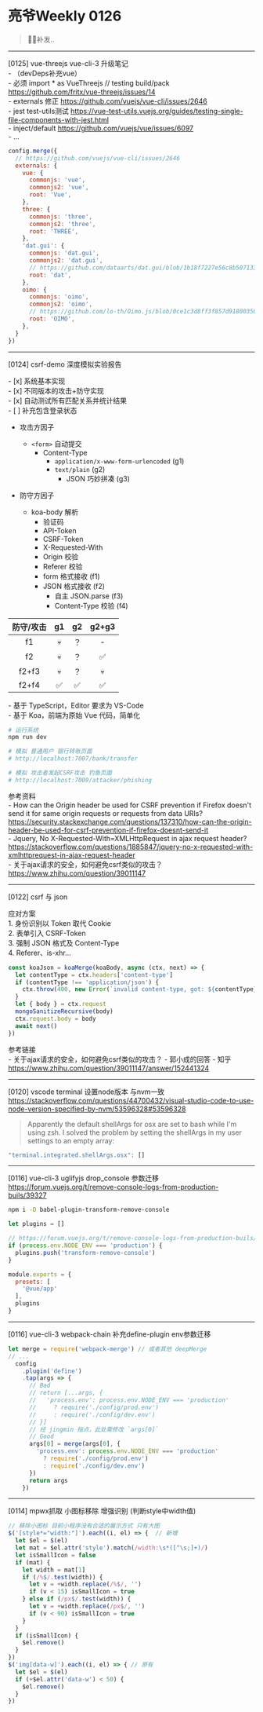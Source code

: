 # 亮爷Weekly 0126

> 补发..

---

[0125] vue-threejs vue-cli-3 升级笔记<br>
\- （devDeps补充vue）<br>
\-  必须 import * as VueThreejs // testing build/pack https://github.com/fritx/vue-threejs/issues/14<br>
\- externals 修正 https://github.com/vuejs/vue-cli/issues/2646<br>
\- jest test-utils测试 https://vue-test-utils.vuejs.org/guides/testing-single-file-components-with-jest.html<br>
\- inject/default https://github.com/vuejs/vue/issues/6097<br>
\- ...

```js
config.merge({
  // https://github.com/vuejs/vue-cli/issues/2646
  externals: {
    vue: {
      commonjs: 'vue',
      commonjs2: 'vue',
      root: 'Vue',
    },
    three: {
      commonjs: 'three',
      commonjs2: 'three',
      root: 'THREE',
    },
    'dat.gui': {
      commonjs: 'dat.gui',
      commonjs2: 'dat.gui',
      // https://github.com/dataarts/dat.gui/blob/1b18f7227e56c8b5071337732342101501b9fa95/rollup.config.js#L30
      root: 'dat',
    },
    oimo: {
      commonjs: 'oimo',
      commonjs2: 'oimo',
      // https://github.com/lo-th/Oimo.js/blob/0ce1c3d8ff3f857d9180035076a70d8d6976a3e6/rollup.config.js#L7
      root: 'OIMO',
    },
  }
})
```

---

[0124] csrf-demo 深度模拟实验报告

\- [x] 系统基本实现<br>
\- [x] 不同版本的攻击+防守实现<br>
\- [x] 自动测试所有匹配关系并统计结果<br>
\- [ ] 补充包含登录状态

- 攻击方因子
  - `<form>` 自动提交
    - Content-Type
      - `application/x-www-form-urlencoded` (g1)
      - `text/plain` (g2)
        - JSON 巧妙拼凑 (g3)

- 防守方因子
  - koa-body 解析
    - 验证码
    - API-Token
    - CSRF-Token
    - X-Requested-With
    - Origin 校验
    - Referer 校验
    - form 格式接收 (f1)
    - JSON 格式接收 (f2)
      - 自主 JSON.parse (f3)
      - Content-Type 校验 (f4)

| 防守/攻击 | g1 | g2 | g2+g3 |
| :---: | :---: | :---: | :---: |
| f1 | 💀 | ？ | - |
| f2 | 💀 | ？ | ✅ |
| f2+f3 | 💀 | ？ | 💀 |
| f2+f4 | ✅ | ✅ | ✅ |

\- 基于 TypeScript，Editor 要求为 VS-Code<br>
\- 基于 Koa，前端为原始 Vue 代码，简单化

```sh
# 运行系统
npm run dev

# 模拟 普通用户 银行转账页面
# http://localhost:7007/bank/transfer

# 模拟 攻击者发起CSRF攻击 钓鱼页面
# http://localhost:7009/attacker/phishing
```

参考资料<br>
\- How can the Origin header be used for CSRF prevention if Firefox doesn't send it for same origin requests or requests from data URIs? https://security.stackexchange.com/questions/137310/how-can-the-origin-header-be-used-for-csrf-prevention-if-firefox-doesnt-send-it<br>
\- Jquery, No X-Requested-With=XMLHttpRequest in ajax request header? https://stackoverflow.com/questions/1885847/jquery-no-x-requested-with-xmlhttprequest-in-ajax-request-header<br>
\- 关于ajax请求的安全，如何避免csrf类似的攻击？ https://www.zhihu.com/question/39011147

---

[0122] csrf 与 json

应对方案<br>
1\. 身份识别以 Token 取代 Cookie<br>
2\. 表单引入 CSRF-Token<br>
3\. 强制 JSON 格式及 Content-Type<br>
4\. Referer、is-xhr...

```js
const koaJson = koaMerge(koaBody, async (ctx, next) => {
  let contentType = ctx.headers['content-type']
  if (contentType !== 'application/json') {
    ctx.throw(400, new Error(`invalid content-type, got: ${contentType}`))
  }
  let { body } = ctx.request
  mongoSanitizeRecursive(body)
  ctx.request.body = body
  await next()
})
```

参考链接<br>
\- 关于ajax请求的安全，如何避免csrf类似的攻击？ - 郭小成的回答 - 知乎
https://www.zhihu.com/question/39011147/answer/152441324

---

[0120] vscode terminal 设置node版本 与nvm一致<br>
https://stackoverflow.com/questions/44700432/visual-studio-code-to-use-node-version-specified-by-nvm/53596328#53596328

> Apparently the default shellArgs for osx are set to bash while I'm using zsh. I solved the problem by setting the shellArgs in my user settings to an empty array:

```js
"terminal.integrated.shellArgs.osx": []
```

---

[0116] vue-cli-3 uglifyjs drop_console 参数迁移<br>
https://forum.vuejs.org/t/remove-console-logs-from-production-buils/39327

```sh
npm i -D babel-plugin-transform-remove-console
```

```js
let plugins = []

// https://forum.vuejs.org/t/remove-console-logs-from-production-buils/39327
if (process.env.NODE_ENV === 'production') {
  plugins.push('transform-remove-console')
}

module.exports = {
  presets: [
    '@vue/app'
  ],
  plugins
}

```

---

[0116] vue-cli-3 webpack-chain 补充define-plugin env参数迁移

```js
let merge = require('webpack-merge') // 或者其他 deepMerge
// ...
  config
    .plugin('define')
    .tap(args => {
      // Bad
      // return [...args, {
      //   'process.env': process.env.NODE_ENV === 'production'
      //     ? require('./config/prod.env')
      //     : require('./config/dev.env')
      // }]
      // 经 jingmin 指点，此处需修改 `args[0]`
      // Good
      args[0] = merge(args[0], {
        'process.env': process.env.NODE_ENV === 'production'
          ? require('./config/prod.env')
          : require('./config/dev.env')
      })
      return args
    })
``` 

---

[0114] mpwx抓取 小图标移除 增强识别 (判断style中width值)

```js
// 移除小图标 目前小程序没有合适的展示方式 只有大图
$('[style*="width:"]').each((i, el) => {  // 新增
  let $el = $(el)
  let mat = $el.attr('style').match(/width:\s*([^\s;]+)/)
  let isSmallIcon = false
  if (mat) {
    let width = mat[1]
    if (/%$/.test(width)) {
      let v = +width.replace(/%$/, '')
      if (v < 15) isSmallIcon = true
    } else if (/px$/.test(width)) {
      let v = +width.replace(/px$/, '')
      if (v < 90) isSmallIcon = true
    }
  }
  if (isSmallIcon) {
    $el.remove()
  }
})
$('img[data-w]').each((i, el) => { // 原有
  let $el = $(el)
  if (+$el.attr('data-w') < 50) {
    $el.remove()
  }
})
```

